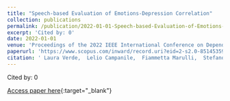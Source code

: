 ```yaml
---
title: "Speech-based Evaluation of Emotions-Depression Correlation"
collection: publications
permalink: /publication/2022-01-01-Speech-based-Evaluation-of-Emotions-Depression-Correlation
excerpt: 'Cited by: 0'
date: 2022-01-01
venue: 'Proceedings of the 2022 IEEE International Conference on Dependable, Autonomic and Secure Computing, International Conference on Pervasive Intelligence and Computing, International Conference on Cloud and Big Data Computing, International Conference on Cyber Science and Technology Congress, DASC/PiCom/CBDCom/CyberSciTech 2022'
paperurl: 'https://www.scopus.com/inward/record.uri?eid=2-s2.0-85145359342&doi=10.1109%2fDASC%2fPiCom%2fCBDCom%2fCy55231.2022.9927758&partnerID=40&md5=b25fcf24f927f5a2fc6c1851e1cc1940'
citation: ' Laura Verde,  Lelio Campanile,  Fiammetta Marulli,  Stefano Marrone, &quot;Speech-based Evaluation of Emotions-Depression Correlation.&quot; Proceedings of the 2022 IEEE International Conference on Dependable, Autonomic and Secure Computing, International Conference on Pervasive Intelligence and Computing, International Conference on Cloud and Big Data Computing, International Conference on Cyber Science and Technology Congress, DASC/PiCom/CBDCom/CyberSciTech 2022, 2022.'
---
```

Cited by: 0

[Access paper here](https://www.scopus.com/inward/record.uri?eid=2-s2.0-85145359342&doi=10.1109%2fDASC%2fPiCom%2fCBDCom%2fCy55231.2022.9927758&partnerID=40&md5=b25fcf24f927f5a2fc6c1851e1cc1940){:target="_blank"}
